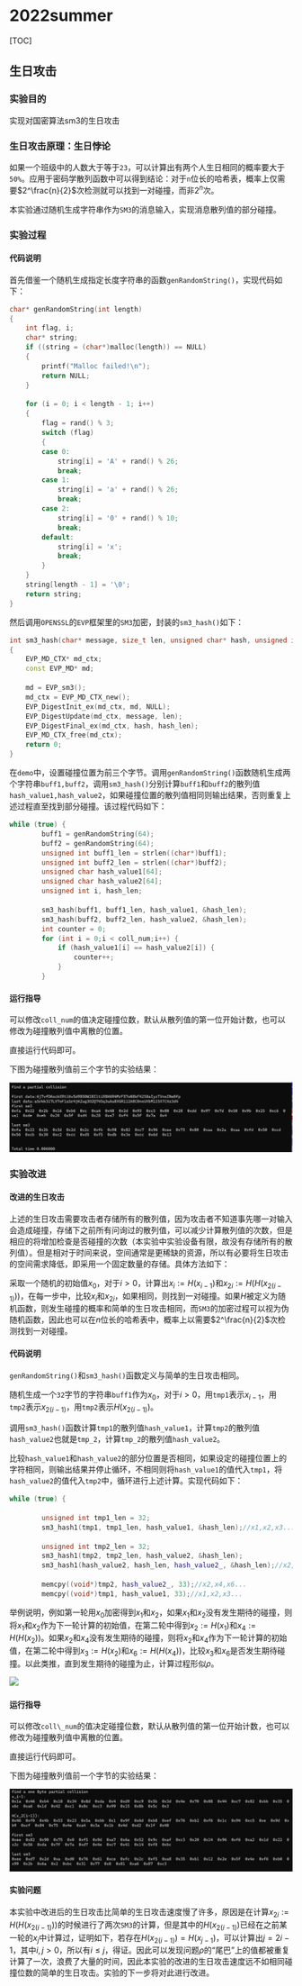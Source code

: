 # 2022summer

[TOC]

## 生日攻击

### 实验目的

实现对国密算法sm3的生日攻击

### 生日攻击原理：生日悖论

如果一个班级中的人数大于等于`23`，可以计算出有两个人生日相同的概率要大于`50%`。应用于密码学散列函数中可以得到结论：对于`n`位长的哈希表，概率上仅需要$2^\frac{n}{2}$次检测就可以找到一对碰撞，而非$2^n$次。

本实验通过随机生成字符串作为`SM3`的消息输入，实现消息散列值的部分碰撞。

### 实验过程

#### 代码说明

首先借鉴一个随机生成指定长度字符串的函数`genRandomString()`，实现代码如下：

```c++
char* genRandomString(int length)
{
	int flag, i;
	char* string;
	if ((string = (char*)malloc(length)) == NULL)
	{
		printf("Malloc failed!\n");
		return NULL;
	}

	for (i = 0; i < length - 1; i++)
	{
		flag = rand() % 3;
		switch (flag)
		{
		case 0:
			string[i] = 'A' + rand() % 26;
			break;
		case 1:
			string[i] = 'a' + rand() % 26;
			break;
		case 2:
			string[i] = '0' + rand() % 10;
			break;
		default:
			string[i] = 'x';
			break;
		}
	}
	string[length - 1] = '\0';
	return string;
}
```

然后调用`OPENSSL`的`EVP`框架里的`SM3`加密，封装的`sm3_hash()`如下：

```c++
int sm3_hash(char* message, size_t len, unsigned char* hash, unsigned int* hash_len)
{
    EVP_MD_CTX* md_ctx;
    const EVP_MD* md;

    md = EVP_sm3();
    md_ctx = EVP_MD_CTX_new();
    EVP_DigestInit_ex(md_ctx, md, NULL);
    EVP_DigestUpdate(md_ctx, message, len);
    EVP_DigestFinal_ex(md_ctx, hash, hash_len);
    EVP_MD_CTX_free(md_ctx);
    return 0;
}
```

在`demo`中，设置碰撞位置为前三个字节。调用`genRandomString()`函数随机生成两个字符串`buff1,buff2`，调用`sm3_hash()`分别计算`buff1`和`buff2`的散列值`hash_value1,hash_value2`，如果碰撞位置的散列值相同则输出结果，否则重复上述过程直至找到部分碰撞。该过程代码如下：

```c++
while (true) {
		buff1 = genRandomString(64);
		buff2 = genRandomString(64);
		unsigned int buff1_len = strlen((char*)buff1);
		unsigned int buff2_len = strlen((char*)buff2);
		unsigned char hash_value1[64];
		unsigned char hash_value2[64];
		unsigned int i, hash_len;

		sm3_hash(buff1, buff1_len, hash_value1, &hash_len);
		sm3_hash(buff2, buff2_len, hash_value2, &hash_len);
		int counter = 0;
		for (int i = 0;i < coll_num;i++) {
			if (hash_value1[i] == hash_value2[i]) {
				counter++;
			}
		}
```

#### 运行指导

可以修改`coll_num`的值决定碰撞位数，默认从散列值的第一位开始计数，也可以修改为碰撞散列值中离散的位置。

直接运行代码即可。

下图为碰撞散列值前三个字节的实验结果：

![image-20220728160411667](resource/实验1.assets/image-20220728160411667.png)

### 实验改进

#### 改进的生日攻击

上述的生日攻击需要攻击者存储所有的散列值，因为攻击者不知道事先哪一对输入会造成碰撞，存储下之前所有问询过的散列值，可以减少计算散列值的次数，但是相应的将增加检查是否碰撞的次数（本实验中实验设备有限，故没有存储所有的散列值）。但是相对于时间来说，空间通常是更稀缺的资源，所以有必要将生日攻击的空间需求降低，即采用一个固定数量的存储。具体方法如下：

采取一个随机的初始值$x_0$，对于$i>0$，计算出$x_i:=H(x_{i-1})$和$x_{2i}:=H(H(x_{2(i-1)}))$，在每一步中，比较$x_i$和$x_{2i}$，如果相同，则找到一对碰撞。如果$H$被定义为随机函数，则发生碰撞的概率和简单的生日攻击相同，而`SM3`的加密过程可以视为伪随机函数，因此也可以在$n$位长的哈希表中，概率上以需要$2^\frac{n}{2}$次检测找到一对碰撞。

#### 代码说明

`genRandomString()`和`sm3_hash()`函数定义与简单的生日攻击相同。

随机生成一个`32`字节的字符串`buff1`作为$x_0$，对于$i>0$，用`tmp1`表示$x_{i-1}$，用`tmp2`表示$x_{2(i-1)}$，用`tmp2`表示$H(x_{2(i-1)})$。

调用`sm3_hash()`函数计算`tmp1`的散列值`hash_value1`，计算`tmp2`的散列值`hash_value2`也就是`tmp_2`，计算`tmp_2`的散列值`hash_value2`。

比较`hash_value1`和`hash_value2`的部分位置是否相同，如果设定的碰撞位置上的字符相同，则输出结果并停止循环，不相同则将`hash_value1`的值代入`tmp1`，将`hash_value2`的值代入`tmp2`中，循环进行上述计算。实现代码如下：

```c++
while (true) {

		unsigned int tmp1_len = 32;
		sm3_hash1(tmp1, tmp1_len, hash_value1, &hash_len);//x1,x2,x3...

		unsigned int tmp2_len = 32;
		sm3_hash1(tmp2, tmp2_len, hash_value2, &hash_len);
		sm3_hash1(hash_value2, hash_len, hash_value2_, &hash_len);//x2,x4,x6...
		
		memcpy((void*)tmp2, hash_value2_, 33);//x2,x4,x6...
		memcpy((void*)tmp1, hash_value1, 33);//x1,x2,x3...
```

举例说明，例如第一轮用$x_0$加密得到$x_1$和$x_2$，如果$x_1$和$x_2$没有发生期待的碰撞，则将$x_1$和$x_2$作为下一轮计算的初始值，在第二轮中得到$x_2:=H(x_{1})$和$x_4:=H(H(x_2))$。如果$x_2$和$x_4$没有发生期待的碰撞，则将$x_2$和$x_4$作为下一轮计算的初始值，在第二轮中得到$x_3:=H(x_{2})$和$x_6:=H(H(x_4))$，比较$x_3$和$x_6$是否发生期待碰撞。以此类推，直到发生期待的碰撞为止，计算过程形似$\rho$。

![](resource/实验1.assets/C{%%%$[Z`Z%@NH`F]TJOFOG.png)

#### 运行指导

可以修改`coll\_num`的值决定碰撞位数，默认从散列值的第一位开始计数，也可以修改为碰撞散列值中离散的位置。

直接运行代码即可。

下图为碰撞散列值前一个字节的实验结果：

![](resource/实验1.assets/3.png)

#### 实验问题

本实验中改进后的生日攻击比简单的生日攻击速度慢了许多，原因是在计算$x_{2i}:=H(H(x_{2(i-1)}))$的时候进行了两次`SM3`的计算，但是其中的$H(x_{2(i-1)})$已经在之前某一轮的$x_j$中计算过，证明如下，若存在$H(x_{2(i-1)})=H(x_{j-1})$，可以计算出$j=2i-1$，其中$i,j>0$，所以有$i\le j$，得证。因此可以发现问题$\rho$的“尾巴”上的值都被重复计算了一次，浪费了大量的时间，因此本实验的改进的生日攻击速度远不如相同碰撞位数的简单的生日攻击。实验的下一步将对此进行改进。